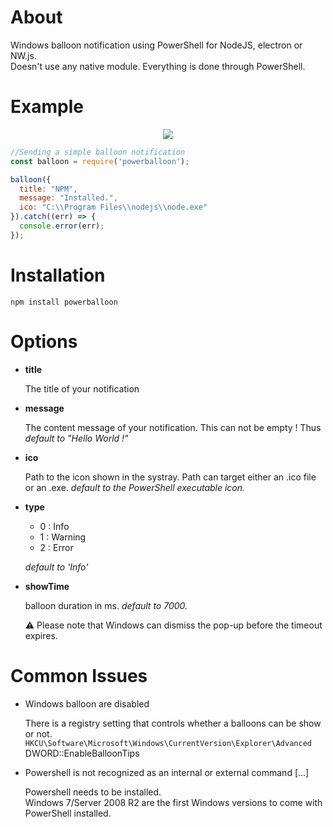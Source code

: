 About
=====

Windows balloon notification using PowerShell for NodeJS, electron or NW.js.<br />
Doesn't use any native module. Everything is done through PowerShell.

Example
=======
<p align="center">
<img src="https://github.com/xan105/node-powertoast/raw/master/screenshot/win10.png">
</p>

```js 
//Sending a simple balloon notification
const balloon = require('powerballoon');

balloon({
  title: "NPM",
  message: "Installed.",
  ico: "C:\\Program Files\\nodejs\\node.exe"
}).catch((err) => { 
  console.error(err);
});
```

Installation
============

`npm install powerballoon`


Options
=======

- **title**
  
  The title of your notification

- **message**

  The content message of your notification.
  This can not be empty !
  Thus _default to "Hello World !"_

- **ico**

  Path to the icon shown in the systray.
  Path can target either an .ico file or an .exe.
  _default to the PowerShell executable icon._

- **type**

  + 0 : Info
  + 1 : Warning
  + 2 : Error
  
  _default to 'Info'_

- **showTime** 

  balloon duration in ms.
  _default to 7000._
  
  ⚠️ Please note that Windows can dismiss the pop-up before the timeout expires.

Common Issues
=============

- Windows balloon are disabled

  There is a registry setting that controls whether a balloons can be show or not.<br />
  `HKCU\Software\Microsoft\Windows\CurrentVersion\Explorer\Advanced`<br />
  DWORD::EnableBalloonTips
  
- Powershell is not recognized as an internal or external command [...]

  Powershell needs to be installed.<br />
  Windows 7/Server 2008 R2 are the first Windows versions to come with PowerShell installed.